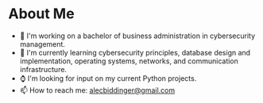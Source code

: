 # About Me

- 🔭 I'm working on a bachelor of business administration in cybersecurity management.
- 🌱 I'm currently learning cybersecurity principles, database design and implementation, operating systems, networks, and communication infrastructure.
- ⌚ I'm looking for input on my current Python projects.
- 📫 How to reach me: alecbiddinger@gmail.com
  
